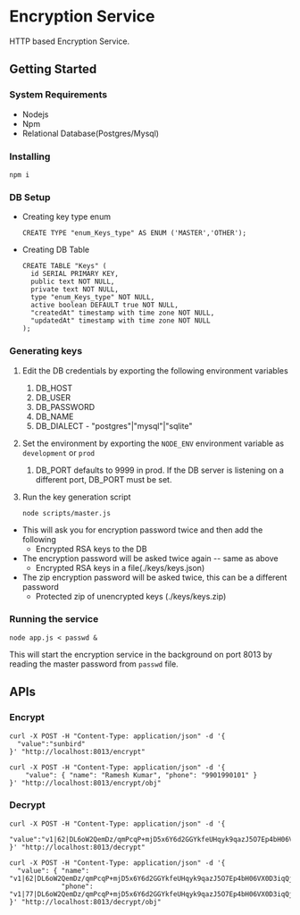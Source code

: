 # Encryption Service
HTTP based Encryption Service.

## Getting Started

### System Requirements

* Nodejs
* Npm
* Relational Database(Postgres/Mysql)

### Installing

`npm i`

### DB Setup

* Creating key type enum

      CREATE TYPE "enum_Keys_type" AS ENUM ('MASTER','OTHER');

* Creating DB Table

      CREATE TABLE "Keys" (
        id SERIAL PRIMARY KEY,
        public text NOT NULL,
        private text NOT NULL,
        type "enum_Keys_type" NOT NULL,
        active boolean DEFAULT true NOT NULL,
        "createdAt" timestamp with time zone NOT NULL,
        "updatedAt" timestamp with time zone NOT NULL
      );

### Generating keys

1. Edit the DB credentials by exporting the following environment variables
    1. DB_HOST
    1. DB_USER
    1. DB_PASSWORD
    1. DB_NAME
    1. DB_DIALECT - "postgres"|"mysql"|"sqlite"
1. Set the environment by exporting the `NODE_ENV` environment variable as `development` or `prod`
    1. DB_PORT defaults to 9999 in prod. If the DB server is listening on a different port, DB_PORT must be set.
1. Run the key generation script

      `node scripts/master.js`
 * This will ask you for encryption password twice and then add the following
     * Encrypted RSA keys to the DB
 * The encryption password will be asked twice again -- same as above
     * Encrypted RSA keys in a file(./keys/keys.json)
 * The zip encryption password will be asked twice, this can be a different password
     * Protected zip of unencrypted keys (./keys/keys.zip)


### Running the service

    node app.js < passwd &

 This will start the encryption service in the background on port 8013 by reading the master password from `passwd` file.


## APIs
### Encrypt
    curl -X POST -H "Content-Type: application/json" -d '{
      "value":"sunbird"
    }' "http://localhost:8013/encrypt"
    
    curl -X POST -H "Content-Type: application/json" -d '{
        "value": { "name": "Ramesh Kumar", "phone": "9901990101" }
    }' "http://localhost:8013/encrypt/obj"

### Decrypt

    curl -X POST -H "Content-Type: application/json" -d '{
      "value":"v1|62|DL6oW2QemDz/qmPcqP+mjD5x6Y6d2GGYkfeUHqyk9qazJ5O7Ep4bH06VX0D3iqQjckESFMXlE9nBDcy93JFVNw=="
    }' "http://localhost:8013/decrypt"

    curl -X POST -H "Content-Type: application/json" -d '{
      "value": { "name": "v1|62|DL6oW2QemDz/qmPcqP+mjD5x6Y6d2GGYkfeUHqyk9qazJ5O7Ep4bH06VX0D3iqQjckESFMXlE9nBDcy93JFVNw==",
                 "phone": "v1|77|DL6oW2QemDz/qmPcqP+mjD5x6Y6d2GGYkfeUHqyk9qazJ5O7Ep4bH06VX0D3iqQjckESFMXlE9nBDcy93JFVNw=="}
    }' "http://localhost:8013/decrypt/obj"
 
